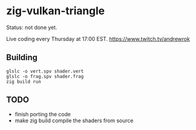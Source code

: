 # zig-vulkan-triangle

Status: not done yet.

Live coding every Thursday at 17:00 EST.
https://www.twitch.tv/andrewrok

## Building

```
glslc -o vert.spv shader.vert
glslc -o frag.spv shader.frag
zig build run
```

## TODO

 * finish porting the code
 * make zig build compile the shaders from source
